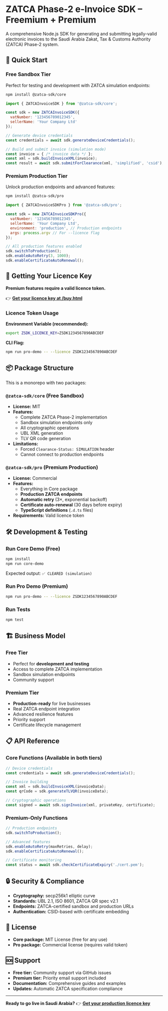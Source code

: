 # ZATCA Phase-2 e-Invoice SDK – Freemium + Premium

A comprehensive Node.js SDK for generating and submitting legally-valid electronic invoices to the Saudi Arabia Zakat, Tax & Customs Authority (ZATCA) Phase-2 system.

## 🚀 Quick Start

### Free Sandbox Tier
Perfect for testing and development with ZATCA simulation endpoints:

```bash
npm install @zatca-sdk/core
```

```javascript
import { ZATCAInvoiceSDK } from '@zatca-sdk/core';

const sdk = new ZATCAInvoiceSDK({
  vatNumber: '123456789012345',
  sellerName: 'Your Company Ltd'
});

// Generate device credentials
const credentials = await sdk.generateDeviceCredentials();

// Build and submit invoice (simulation mode)
const invoice = { /* invoice data */ };
const xml = sdk.buildInvoiceXML(invoice);
const result = await sdk.submitForClearance(xml, 'simplified', 'csid');
```

### Premium Production Tier
Unlock production endpoints and advanced features:

```bash
npm install @zatca-sdk/pro
```

```javascript
import { ZATCAInvoiceSDKPro } from '@zatca-sdk/pro';

const sdk = new ZATCAInvoiceSDKPro({
  vatNumber: '123456789012345',
  sellerName: 'Your Company Ltd',
  environment: 'production', // Production endpoints
  args: process.argv // For --licence flag
});

// All production features enabled
sdk.switchToProduction();
sdk.enableAutoRetry(3, 1000);
sdk.enableCertificateAutoRenewal();
```

## 🔑 Getting Your Licence Key

**Premium features require a valid licence token.**

👉 **[Get your licence key at /buy.html](./docs/buy.html)**

### Licence Token Usage

**Environment Variable (recommended):**
```bash
export ZSDK_LICENCE_KEY=ZSDK1234567890ABCDEF
```

**CLI Flag:**
```bash
npm run pro-demo -- --licence ZSDK1234567890ABCDEF
```

## 📦 Package Structure

This is a monorepo with two packages:

### `@zatca-sdk/core` (Free Sandbox)
- **License:** MIT
- **Features:** 
  - Complete ZATCA Phase-2 implementation
  - Sandbox simulation endpoints only
  - All cryptographic operations
  - UBL XML generation
  - TLV QR code generation
- **Limitations:** 
  - Forced `Clearance-Status: SIMULATION` header
  - Cannot connect to production endpoints

### `@zatca-sdk/pro` (Premium Production)
- **License:** Commercial
- **Features:**
  - Everything in Core package
  - **Production ZATCA endpoints**
  - **Automatic retry** (3×, exponential backoff)
  - **Certificate auto-renewal** (30 days before expiry)
  - **TypeScript definitions** (`.d.ts` files)
- **Requirements:** Valid licence token

## 🛠️ Development & Testing

### Run Core Demo (Free)
```bash
npm install
npm run core-demo
```
Expected output: `✅ CLEARED (simulation)`

### Run Pro Demo (Premium)
```bash
npm run pro-demo -- --licence ZSDK1234567890ABCDEF
```

### Run Tests
```bash
npm test
```

## 🏗️ Business Model

### Free Tier
- Perfect for **development and testing**
- Access to complete ZATCA implementation
- Sandbox simulation endpoints
- Community support

### Premium Tier
- **Production-ready** for live businesses
- Real ZATCA endpoint integration
- Advanced resilience features
- Priority support
- Certificate lifecycle management

## 📋 API Reference

### Core Functions (Available in both tiers)

```javascript
// Device credentials
const credentials = await sdk.generateDeviceCredentials();

// Invoice building
const xml = sdk.buildInvoiceXML(invoiceData);
const qrCode = sdk.generateTLVQR(invoiceData);

// Cryptographic operations
const signed = await sdk.signInvoice(xml, privateKey, certificate);
```

### Premium-Only Functions

```javascript
// Production endpoints
sdk.switchToProduction();

// Advanced features
sdk.enableAutoRetry(maxRetries, delay);
sdk.enableCertificateAutoRenewal();

// Certificate monitoring
const status = await sdk.checkCertificateExpiry('./cert.pem');
```

## 🔒 Security & Compliance

- **Cryptography:** secp256k1 elliptic curve
- **Standards:** UBL 2.1, ISO 8601, ZATCA QR spec v2.1
- **Endpoints:** ZATCA-certified sandbox and production URLs
- **Authentication:** CSID-based with certificate embedding

## 📄 License

- **Core package:** MIT License (free for any use)
- **Pro package:** Commercial license (requires valid token)

## 🆘 Support

- **Free tier:** Community support via GitHub issues
- **Premium tier:** Priority email support included
- **Documentation:** Comprehensive guides and examples
- **Updates:** Automatic ZATCA specification compliance

---

**Ready to go live in Saudi Arabia?** 
👉 **[Get your production licence key](./docs/buy.html)**